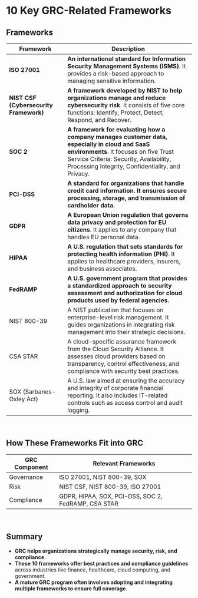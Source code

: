 <br>

# 10 Key GRC-Related Frameworks

## Frameworks

| Framework | Description |
| --------- | ----------- |
| **ISO 27001** | **An international standard for Information Security Management Systems (ISMS)**. It provides a risk-based approach to managing sensitive information. |
| **NIST CSF (Cybersecurity Framework)** | **A framework developed by NIST to help organizations manage and reduce cybersecurity risk**. It consists of five core functions: Identify, Protect, Detect, Respond, and Recover. |
| **SOC 2** | **A framework for evaluating how a company manages customer data, especially in cloud and SaaS environments**. It focuses on five Trust Service Criteria: Security, Availability, Processing Integrity, Confidentiality, and Privacy. |
| **PCI-DSS** | **A standard for organizations that handle credit card information. It ensures secure processing, storage, and transmission of cardholder data.** |
| **GDPR** | **A European Union regulation that governs data privacy and protection for EU citizens**. It applies to any company that handles EU personal data. |
| **HIPAA** | **A U.S. regulation that sets standards for protecting health information (PHI)**. It applies to healthcare providers, insurers, and business associates. |
| **FedRAMP** | **A U.S. government program that provides a standardized approach to security assessment and authorization for cloud products used by federal agencies.** |
| NIST 800-39 | A NIST publication that focuses on enterprise-level risk management. It guides organizations in integrating risk management into their strategic decisions. |
| CSA STAR | A cloud-specific assurance framework from the Cloud Security Alliance. It assesses cloud providers based on transparency, control effectiveness, and compliance with security best practices. |
| SOX (Sarbanes-Oxley Act) | A U.S. law aimed at ensuring the accuracy and integrity of corporate financial reporting. It also includes IT-related controls such as access control and audit logging. |  

<br>

## How These Frameworks Fit into GRC

| GRC Component | Relevant Frameworks |
| ------------- | ------------------- |
| Governance | ISO 27001, NIST 800-39, SOX |
| Risk | NIST CSF, NIST 800-39, ISO 27001 |
| Compliance | GDPR, HIPAA, SOX, PCI-DSS, SOC 2, FedRAMP, CSA STAR |  

<br>

## Summary
  - **GRC helps organizations strategically manage security, risk, and compliance**.
  -	**These 10 frameworks offer best practices and compliance guidelines** across industries like finance, healthcare, cloud computing, and government.
  - **A mature GRC program often involves adopting and integrating multiple frameworks to ensure full coverage**.  
<br>
